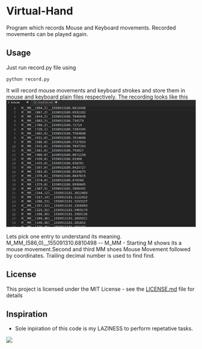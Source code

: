 # Virtual-Hand 

Program which records Mouse and Keyboard movements. Recorded movements can be played again. 


## Usage
Just run record.py file using 
```
python record.py
```
It will record mouse movements and keyboard strokes and store them in mouse and keyboard plain files respectively.
The recording looks like this
![](screenshots/mouse.png)

Lets pick one entry to understand its meaning.
M_MM_(586,0)__155091310.6810498 -- 
M_MM - Starting M shows its a mouse movement.Second and third MM shoes Mouse Movement followed by coordinates. Trailing decimal number is used to find find.


## License

This project is licensed under the MIT License - see the [LICENSE.md](LICENSE.md) file for details

## Inspiration

* Sole inpiration of this code is my LAZINESS to perform repetative tasks.

![](https://media.giphy.com/media/pVkmGyqYRt4qY/giphy.gif)
